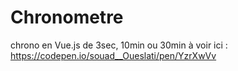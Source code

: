 # Chronometre
chrono en Vue.js de 3sec, 10min ou 30min à voir ici : https://codepen.io/souad__Oueslati/pen/YzrXwVv
